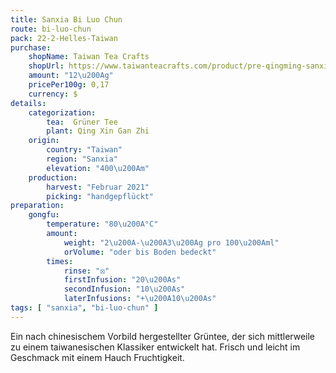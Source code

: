 ```yaml
---
title: Sanxia Bi Luo Chun
route: bi-luo-chun
pack: 22-2-Helles-Taiwan
purchase:
    shopName: Taiwan Tea Crafts
    shopUrl: https://www.taiwanteacrafts.com/product/pre-qingming-sanxia-bi-luo-chun-green-tea/?attribute_pa_weight=250-g-8-82-oz-save-20&v=3a52f3c22ed6
    amount: "12\u200Ag"
    pricePer100g: 0,17
    currency: $
details:
    categorization:
        tea:  Grüner Tee
        plant: Qing Xin Gan Zhi
    origin:
        country: "Taiwan"
        region: "Sanxia"
        elevation: "400\u200Am"
    production:
        harvest: "Februar 2021"
        picking: "handgepflückt"
preparation:
    gongfu:
        temperature: "80\u200A°C"
        amount:
            weight: "2\u200A-\u200A3\u200Ag pro 100\u200Aml"
            orVolume: "oder bis Boden bedeckt"
        times:
            rinse: "⦻"
            firstInfusion: "20\u200As"
            secondInfusion: "10\u200As"
            laterInfusions: "+\u200A10\u200As"
tags: [ "sanxia", "bi-luo-chun" ]
---
```

Ein nach chinesischem Vorbild hergestellter Grüntee, der sich mittlerweile zu einem taiwanesischen Klassiker entwickelt hat. Frisch und leicht im Geschmack mit einem Hauch Fruchtigkeit.